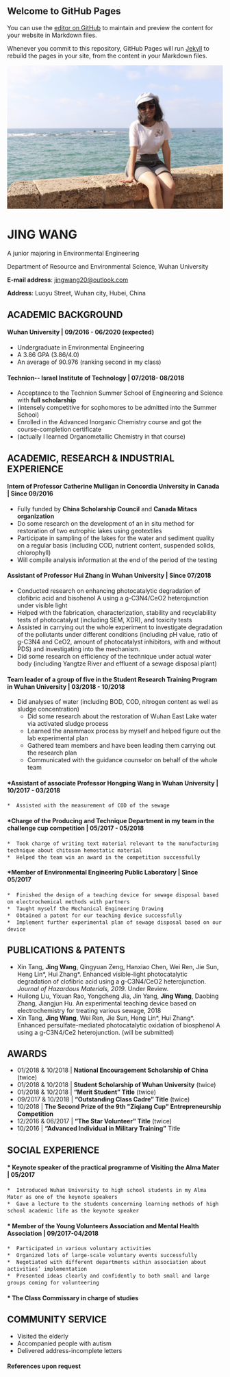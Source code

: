## Welcome to GitHub Pages

You can use the [editor on GitHub](https://github.com/jingwang-EEng/jingwang.com/edit/master/index.md) to maintain and preview the content for your website in Markdown files.

Whenever you commit to this repository, GitHub Pages will run [Jekyll](https://jekyllrb.com/) to rebuild the pages in your site, from the content in your Markdown files.

![jingwang](jingwang.jpg)
# JING WANG
A junior majoring in Environmental Engineering

Department of Resource and Environmental Science,  Wuhan University

**E-mail address**: jingwang20@outlook.com

**Address**: Luoyu Street, Wuhan city, Hubei, China


## ACADEMIC BACKGROUND

#### Wuhan University                                                                                      | 09/2016 - 06/2020 (expected)
*  Undergraduate in Environmental Engineering
*  A 3.86 GPA (3.86/4.0)
*  An average of 90.976 (ranking second in my class)
#### Technion-- Israel Institute of Technology | 07/2018- 08/2018
* Acceptance to the Technion Summer School of Engineering and Science with **full scholarship**
* (intensely competitive for sophomores to be admitted into the Summer School)
* Enrolled in the Advanced Inorganic Chemistry course and got the course-completion certificate
* (actually I learned Organometallic Chemistry in that course)   


## ACADEMIC, RESEARCH & INDUSTRIAL EXPERIENCE

#### Intern of Professor Catherine Mulligan in Concordia University in Canada | Since 09/2016 
*  Fully funded by **China Scholarship Council** and **Canada Mitacs organization**
*  Do some research on the development of an in situ method for restoration of two eutrophic lakes using geotextiles
*  Participate in sampling of the lakes for the water and sediment quality on a regular basis (including COD, nutrient content, suspended solids, chlorophyll)
*  Will compile analysis information at the end of the period of the testing
#### Assistant of Professor Hui Zhang in Wuhan University | Since 07/2018
* Conducted research on enhancing photocatalytic degradation of clofibric acid and bisohenol A using a g-C3N4/CeO2 heterojunction under visible light
*  Helped with the fabrication, characterization, stability and recyclability tests of photocatalyst (including SEM, XDR), and toxicity tests
*  Assisted in carrying out the whole experiment to investigate degradation of the pollutants under different conditions (including pH value, ratio of g-C3N4 and CeO2, amount of photocatalyst inhibitors, with and without PDS) and investigating into the mechanism.
*  Did some research on efficiency of the technique under actual water body (including Yangtze River and effluent of a sewage disposal plant)
#### Team leader of a group of five in the Student Research Training Program in Wuhan University | 03/2018 - 10/2018
*  Did analyses of water (including BOD, COD, nitrogen content as well as sludge concentration)
    *  Did some research about the restoration of Wuhan East Lake water via activated sludge process
    *  Learned the anammaox process by myself and helped figure out the lab experimental plan
    *  Gathered team members and have been leading them carrying out the research plan
    *  Communicated with the guidance counselor on behalf of the whole team
#### *Assistant of associate Professor Hongping Wang in Wuhan University | 10/2017 - 03/2018
    *  Assisted with the measurement of COD of the sewage
#### *Charge of the Producing and Technique Department in my team in the challenge cup competition | 05/2017 - 05/2018
    *  Took charge of writing text material relevant to the manufacturing technique about chitosan hemostatic material
    *  Helped the team win an award in the competition successfully
#### *Member of Environmental Engineering Public Laboratory | Since 05/2017 
    *  Finished the design of a teaching device for sewage disposal based on electrochemical methods with partners
    *  Taught myself the Mechanical Engineering Drawing
    *  Obtained a patent for our teaching device successfully
    *  Implement further experimental plan of sewage disposal based on our device


## PUBLICATIONS & PATENTS

* Xin Tang, **Jing Wang**, Qingyuan Zeng, Hanxiao Chen, Wei Ren, Jie Sun, Heng Lin*, Hui Zhang*. Enhanced visible-light photocatalytic degradation of clofibric acid using a g-C3N4/CeO2 heterojunction. *Journal of Hazardous Materials, 2019*. Under Review.
* Huilong Liu, Yixuan Rao, Yongcheng Jia, Jin Yang, **Jing Wang**, Daobing Zhang, Jiangjun Hu. An experimental teaching device based on electrochemistry for treating various sewage, 2018
* Xin Tang, **Jing Wang**, Wei Ren, Jie Sun, Heng Lin*, Hui Zhang*. Enhanced persulfate-mediated photocatalytic oxidation of biosphenol A using a g-C3N4/Ce2 heterojunction. (will be submitted)

## AWARDS

* 01/2018 & 10/2018 |  **National Encouragement Scholarship of China** (twice)
* 01/2018 & 10/2018 | **Student Scholarship of Wuhan University** (twice) 
* 01/2018 & 10/2018 | **“Merit Student” Title** (twice)  
* 09/2017 & 10/2018 | **“Outstanding Class Cadre” Title** (twice) 
* 10/2018  | **The Second Prize of the 9th "Ziqiang Cup" Entrepreneurship Competition**
* 12/2016 & 06/2017 | **“The Star Volunteer” Title** (twice)  
* 10/2016  | **“Advanced Individual in Military Training”** Title 

## SOCIAL EXPERIENCE

#### * Keynote speaker of the practical programme of Visiting the Alma Mater | 05/2017 
    *  Introduced Wuhan University to high school students in my Alma Mater as one of the keynote speakers
    *  Gave a lecture to the students concerning learning methods of high school academic life as the keynote speaker
#### * Member of the Young Volunteers Association and Mental Health Association | 09/2017-04/2018 
    *  Participated in various voluntary activities
    *  Organized lots of large-scale voluntary events successfully
    *  Negotiated with different departments within association about activities’ implementation
    *  Presented ideas clearly and confidently to both small and large groups coming for volunteering
#### * The Class Commissary in charge of studies

## COMMUNITY SERVICE

* Visited the elderly
* Accompanied people with autism 
* Delivered address-incomplete letters  


#### References upon request
